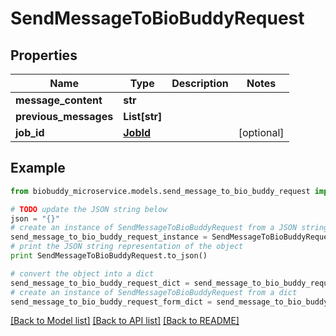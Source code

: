 # SendMessageToBioBuddyRequest


## Properties

Name | Type | Description | Notes
------------ | ------------- | ------------- | -------------
**message_content** | **str** |  | 
**previous_messages** | **List[str]** |  | 
**job_id** | [**JobId**](JobId.md) |  | [optional] 

## Example

```python
from biobuddy_microservice.models.send_message_to_bio_buddy_request import SendMessageToBioBuddyRequest

# TODO update the JSON string below
json = "{}"
# create an instance of SendMessageToBioBuddyRequest from a JSON string
send_message_to_bio_buddy_request_instance = SendMessageToBioBuddyRequest.from_json(json)
# print the JSON string representation of the object
print SendMessageToBioBuddyRequest.to_json()

# convert the object into a dict
send_message_to_bio_buddy_request_dict = send_message_to_bio_buddy_request_instance.to_dict()
# create an instance of SendMessageToBioBuddyRequest from a dict
send_message_to_bio_buddy_request_form_dict = send_message_to_bio_buddy_request.from_dict(send_message_to_bio_buddy_request_dict)
```
[[Back to Model list]](../README.md#documentation-for-models) [[Back to API list]](../README.md#documentation-for-api-endpoints) [[Back to README]](../README.md)


